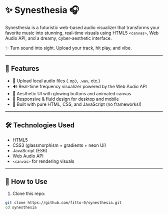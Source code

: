 # ✨ Synesthesia 🎧

Synesthesia is a futuristic web-based audio visualizer that transforms your favorite music into stunning, real-time visuals using HTML5 `<canvas>`, Web Audio API, and a dreamy, cyber-aesthetic interface.

✨ Turn sound into sight. Upload your track, hit play, and vibe.

---

## 🚀 Features

- 🎵 Upload local audio files (`.mp3`, `.wav`, etc.)
- 🔊 Real-time frequency visualizer powered by the Web Audio API
- 🎨 Aesthetic UI with glowing buttons and animated canvas
- 📱 Responsive & fluid design for desktop and mobile
- 🌌 Built with pure HTML, CSS, and JavaScript (no frameworks!)

---


## 🛠️ Technologies Used

- HTML5
- CSS3 (glassmorphism + gradients + neon UI)
- JavaScript (ES6)
- Web Audio API
- `<canvas>` for rendering visuals

---


## 🔧 How to Use

1. Clone this repo:

```bash
git clone https://github.com/fitto-0/synesthesia.git
cd synesthesia
